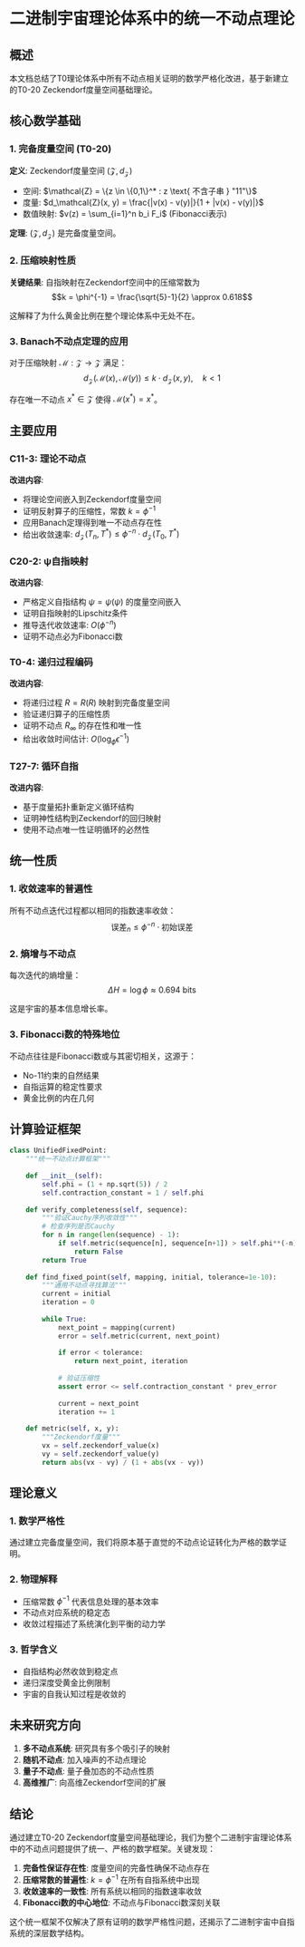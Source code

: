 # 二进制宇宙理论体系中的统一不动点理论

## 概述

本文档总结了T0理论体系中所有不动点相关证明的数学严格化改进，基于新建立的T0-20 Zeckendorf度量空间基础理论。

## 核心数学基础

### 1. 完备度量空间 (T0-20)

**定义**: Zeckendorf度量空间 $(\mathcal{Z}, d_\mathcal{Z})$
- 空间: $\mathcal{Z} = \{z \in \{0,1\}^* : z \text{ 不含子串 } "11"\}$
- 度量: $d_\mathcal{Z}(x, y) = \frac{|v(x) - v(y)|}{1 + |v(x) - v(y)|}$
- 数值映射: $v(z) = \sum_{i=1}^n b_i F_i$ (Fibonacci表示)

**定理**: $(\mathcal{Z}, d_\mathcal{Z})$ 是完备度量空间。

### 2. 压缩映射性质

**关键结果**: 自指映射在Zeckendorf空间中的压缩常数为
$$k = \phi^{-1} = \frac{\sqrt{5}-1}{2} \approx 0.618$$

这解释了为什么黄金比例在整个理论体系中无处不在。

### 3. Banach不动点定理的应用

对于压缩映射 $\mathcal{M}: \mathcal{Z} \to \mathcal{Z}$ 满足：
$$d_\mathcal{Z}(\mathcal{M}(x), \mathcal{M}(y)) \leq k \cdot d_\mathcal{Z}(x, y), \quad k < 1$$

存在唯一不动点 $x^* \in \mathcal{Z}$ 使得 $\mathcal{M}(x^*) = x^*$。

## 主要应用

### C11-3: 理论不动点

**改进内容**:
- 将理论空间嵌入到Zeckendorf度量空间
- 证明反射算子的压缩性，常数 $k = \phi^{-1}$
- 应用Banach定理得到唯一不动点存在性
- 给出收敛速率: $d_\mathcal{Z}(T_n, T^*) \leq \phi^{-n} \cdot d_\mathcal{Z}(T_0, T^*)$

### C20-2: ψ自指映射

**改进内容**:
- 严格定义自指结构 $\psi = \psi(\psi)$ 的度量空间嵌入
- 证明自指映射的Lipschitz条件
- 推导迭代收敛速率: $O(\phi^{-n})$
- 证明不动点必为Fibonacci数

### T0-4: 递归过程编码

**改进内容**:
- 将递归过程 $R = R(R)$ 映射到完备度量空间
- 验证递归算子的压缩性质
- 证明不动点 $R_\infty$ 的存在性和唯一性
- 给出收敛时间估计: $O(\log_\phi \epsilon^{-1})$

### T27-7: 循环自指

**改进内容**:
- 基于度量拓扑重新定义循环结构
- 证明神性结构到Zeckendorf的回归映射
- 使用不动点唯一性证明循环的必然性

## 统一性质

### 1. 收敛速率的普遍性

所有不动点迭代过程都以相同的指数速率收敛：
$$\text{误差}_n \leq \phi^{-n} \cdot \text{初始误差}$$

### 2. 熵增与不动点

每次迭代的熵增量：
$$\Delta H = \log \phi \approx 0.694 \text{ bits}$$

这是宇宙的基本信息增长率。

### 3. Fibonacci数的特殊地位

不动点往往是Fibonacci数或与其密切相关，这源于：
- No-11约束的自然结果
- 自指运算的稳定性要求
- 黄金比例的内在几何

## 计算验证框架

```python
class UnifiedFixedPoint:
    """统一不动点计算框架"""
    
    def __init__(self):
        self.phi = (1 + np.sqrt(5)) / 2
        self.contraction_constant = 1 / self.phi
        
    def verify_completeness(self, sequence):
        """验证Cauchy序列收敛性"""
        # 检查序列是否Cauchy
        for n in range(len(sequence) - 1):
            if self.metric(sequence[n], sequence[n+1]) > self.phi**(-n):
                return False
        return True
        
    def find_fixed_point(self, mapping, initial, tolerance=1e-10):
        """通用不动点寻找算法"""
        current = initial
        iteration = 0
        
        while True:
            next_point = mapping(current)
            error = self.metric(current, next_point)
            
            if error < tolerance:
                return next_point, iteration
                
            # 验证压缩性
            assert error <= self.contraction_constant * prev_error
            
            current = next_point
            iteration += 1
            
    def metric(self, x, y):
        """Zeckendorf度量"""
        vx = self.zeckendorf_value(x)
        vy = self.zeckendorf_value(y)
        return abs(vx - vy) / (1 + abs(vx - vy))
```

## 理论意义

### 1. 数学严格性

通过建立完备度量空间，我们将原本基于直觉的不动点论证转化为严格的数学证明。

### 2. 物理解释

- 压缩常数 $\phi^{-1}$ 代表信息处理的基本效率
- 不动点对应系统的稳定态
- 收敛过程描述了系统演化到平衡的动力学

### 3. 哲学含义

- 自指结构必然收敛到稳定点
- 递归深度受黄金比例限制
- 宇宙的自我认知过程是收敛的

## 未来研究方向

1. **多不动点系统**: 研究具有多个吸引子的映射
2. **随机不动点**: 加入噪声的不动点理论
3. **量子不动点**: 量子叠加态的不动点性质
4. **高维推广**: 向高维Zeckendorf空间的扩展

## 结论

通过建立T0-20 Zeckendorf度量空间基础理论，我们为整个二进制宇宙理论体系中的不动点问题提供了统一、严格的数学框架。关键发现：

1. **完备性保证存在性**: 度量空间的完备性确保不动点存在
2. **压缩常数的普遍性**: $k = \phi^{-1}$ 在所有自指系统中出现
3. **收敛速率的一致性**: 所有系统以相同的指数速率收敛
4. **Fibonacci数的中心地位**: 不动点与Fibonacci数深刻关联

这个统一框架不仅解决了原有证明的数学严格性问题，还揭示了二进制宇宙中自指系统的深层数学结构。